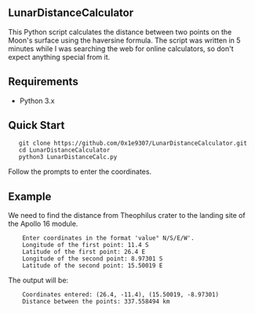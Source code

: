 ## LunarDistanceCalculator

This Python script calculates the distance between two points on the Moon's surface using the haversine formula.
The script was written in 5 minutes while I was searching the web for online calculators, so don't expect anything special from it.

## Requirements

- Python 3.x

## Quick Start

```console
   git clone https://github.com/0x1e9307/LunarDistanceCalculator.git
   cd LunarDistanceCalculator
   python3 LunarDistanceCalc.py
```

Follow the prompts to enter the coordinates.

## Example

We need to find the distance from Theophilus crater to the landing site of the Apollo 16 module.

```console
	Enter coordinates in the format 'value° N/S/E/W'.
	Longitude of the first point: 11.4 S
	Latitude of the first point: 26.4 E
	Longitude of the second point: 8.97301 S
	Latitude of the second point: 15.50019 E

```
The output will be:

```console
	Coordinates entered: (26.4, -11.4), (15.50019, -8.97301)
	Distance between the points: 337.558494 km
```

